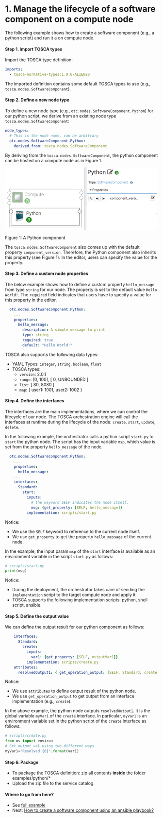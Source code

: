 # 1. Manage the lifecycle of a software component on a compute node

The following example shows how to create a software component (e.g., a python script) and run it a on compute node.

#### Step 1. Import TOSCA types

Import the TOSCA type definition:

```yaml
imports:
  - tosca-normative-types:1.0.0-ALIEN20
```

The imported definition contains some default TOSCA types to use (e.g., `tosca.nodes.SoftwareComponent`).

#### Step 2. Define a new node type

To define a new node type (e.g., `otc.nodes.SoftwareComponent.Python`) for our python script, we derive from an existing
node type `tosca.nodes.SoftwareComponent`:

```yaml
node_types:
  # This is the node name, can be arbitrary
  otc.nodes.SoftwareComponent.Python:
    derived_from: tosca.nodes.SoftwareComponent
```

By deriving from the `tosca.nodes.SoftwareComponent`, the python component can be hosted on a compute node as in Figure 1.

![](../images/1_python.png "Python")

Figure 1: A Python component

The `tosca.nodes.SoftwareComponent` also comes up with the default property `component_version`. Therefore, the Python 
component also inherits this property (see Figure 1). In the editor, users can specify the value for the property.

#### Step 3. Define a custom node properties

The below example shows how to define a custom property `hello_message` from type `string` for our node. The property is 
set to the default value `Hello World!`. The `required` field indicates that users have to specify a value for this 
property in the editor.

```yaml
  otc.nodes.SoftwareComponent.Python:
    ...
    properties:
      hello_message:
        description: A simple message to print
        type: string
        required: true
        default: "Hello World!"
```

TOSCA also supports the following data types:
* YAML Types: `integer`, `string`, `boolean`, `float`
* TOSCA types: 
  * `version`: 2.0.1
  * `range`: [0, 100], [ 0, UNBOUNDED ]
  * `list`: [ 80, 8080 ]
  * `map`: { user1: 1001, user2: 1002 }

#### Step 4. Define the interfaces

The interfaces are the main implementations, where we can control the lifecycle of our node. The TOSCA orchestration 
engine will call the interfaces at runtime during the lifecycle of the node: `create`, `start`, `update`, `delete`.

In the following example, the orchestrator calls a python script `start.py` to `start` the python node. The script has 
the input variable `msp`, which value is set from the property `hello_message` of the node.

```yaml
  otc.nodes.SoftwareComponent.Python:
    ...
    properties:
      hello_message:
    ...
    interfaces:
      Standard:
        start:
          inputs:
            # the keyword SELF indicates the node itself.
            msg: {get_property: [SELF, hello_message]}
          implementation: scripts/start.py
```

Notice: 
* We use the `SELF` keyword to reference to the current node itself.
* We use `get_property` to get the property `hello_message` of the current node.

In the example, the input param `msp` of the `start` interface is available as an environment variable in the script 
`start.py` as follows:

```python
# scripts/start.py
print(msg)
```

Notice:
* During the deployment, the orchestrator takes care of sending the `implementation` script to the target compute node
and apply it.
* TOSCA supports the following implementation scripts: python, shell script, ansible.

#### Step 5. Define the output value

We can define the output result for our python component as follows:

```yaml
    interfaces:
      Standard:
        create:
          inputs:
            var1: {get_property: [SELF, outputVar1]}
          implementation: scripts/create.py
    attributes:
      resolvedOutput1: { get_operation_output: [SELF, Standard, create, myVar1]}
```

Notice:
* We use `attributes` to define output result of the python node.
* We use `get_operation_output` to get output from an interface implementation (e.g., `create`).

In the above example, the python node outputs `resolvedOutput1`. It is the global variable `myVar1` of the `create`
interface. In particular, `myVar1` is an environment variable set in the python script of the `create` interface as
follows:

```python
# scripts/create.py
from os import environ
# Set output val using two different ways
myVar1="Resolved {0}".format(var1)
```

#### Step 6. Package

* To package the TOSCA definition: zip all contents **inside** the folder examples/python/*
* Upload the zip file to the service catalog.

#### Where to go from here?

* See [full example](../examples/python/types.yaml "Python example")
* Next: [How to create a software component using an ansible playbook?](Basic_Ansible.md "Ansible example")